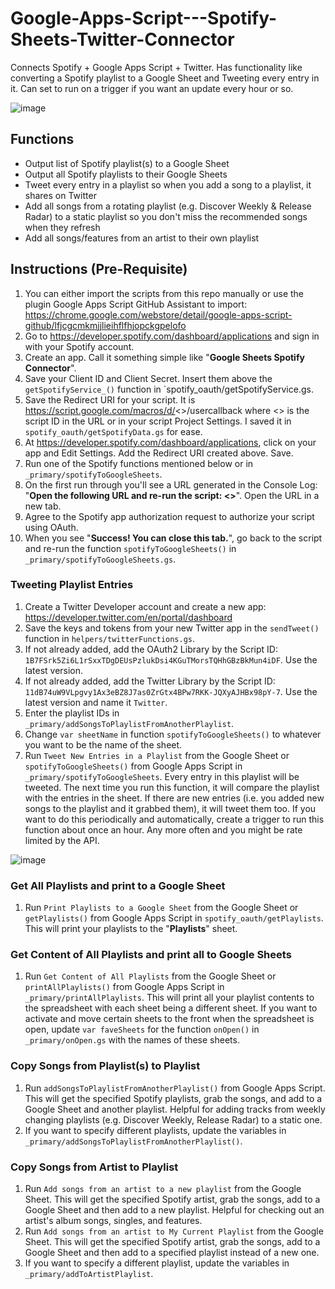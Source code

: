 # Google-Apps-Script---Spotify-Sheets-Twitter-Connector

Connects Spotify + Google Apps Script + Twitter. Has functionality like converting a Spotify playlist to a Google Sheet and Tweeting every entry in it. Can set to run on a trigger if you want an update every hour or so.

![image](https://user-images.githubusercontent.com/15747450/183298113-95739533-2200-45d2-8cf7-b357a91d98e6.png)

## Functions

- Output list of Spotify playlist(s) to a Google Sheet
- Output all Spotify playlists to their Google Sheets
- Tweet every entry in a playlist so when you add a song to a playlist, it shares on Twitter
- Add all songs from a rotating playlist (e.g. Discover Weekly & Release Radar) to a static playlist so you don't miss the recommended songs when they refresh
- Add all songs/features from an artist to their own playlist

## Instructions (Pre-Requisite)

1. You can either import the scripts from this repo manually or use the plugin Google Apps Script GitHub Assistant to import:
   https://chrome.google.com/webstore/detail/google-apps-script-github/lfjcgcmkmjjlieihflfhjopckgpelofo
2. Go to https://developer.spotify.com/dashboard/applications and sign in with your Spotify account.
3. Create an app. Call it something simple like "**Google Sheets Spotify Connector**".
4. Save your Client ID and Client Secret. Insert them above the `getSpotifyService_()` function in `spotify_oauth/getSpotifyService.gs.
5. Save the Redirect URI for your script. It is https://script.google.com/macros/d/<<ID>>/usercallback where <<ID>> is the script ID in the URL or in your script Project Settings. I saved it in `spotify_oauth/getSpotifyData.gs` for ease.
6. At https://developer.spotify.com/dashboard/applications, click on your app and Edit Settings. Add the Redirect URI created above. Save.
7. Run one of the Spotify functions mentioned below or in `_primary/spotifyToGoogleSheets`.
8. On the first run through you'll see a URL generated in the Console Log: "**Open the following URL and re-run the script: <<URL>>**". Open the URL in a new tab.
9. Agree to the Spotify app authorization request to authorize your script using OAuth.
10. When you see "**Success! You can close this tab.**", go back to the script and re-run the function `spotifyToGoogleSheets()` in `_primary/spotifyToGoogleSheets.gs`.

### Tweeting Playlist Entries

1. Create a Twitter Developer account and create a new app: https://developer.twitter.com/en/portal/dashboard
2. Save the keys and tokens from your new Twitter app in the `sendTweet()` function in `helpers/twitterFunctions.gs`.
3. If not already added, add the OAuth2 Library by the Script ID: `1B7FSrk5Zi6L1rSxxTDgDEUsPzlukDsi4KGuTMorsTQHhGBzBkMun4iDF`. Use the latest version.
4. If not already added, add the Twitter Library by the Script ID: `11dB74uW9VLpgvy1Ax3eBZ8J7as0ZrGtx4BPw7RKK-JQXyAJHBx98pY-7`. Use the latest version and name it `Twitter`.
5. Enter the playlist IDs in `_primary/addSongsToPlaylistFromAnotherPlaylist`.
6. Change `var sheetName` in function `spotifyToGoogleSheets()` to whatever you want to be the name of the sheet.
7. Run `Tweet New Entries in a Playlist` from the Google Sheet or `spotifyToGoogleSheets()` from Google Apps Script in `_primary/spotifyToGoogleSheets`. Every entry in this playlist will be tweeted. The next time you run this function, it will compare the playlist with the entries in the sheet. If there are new entries (i.e. you added new songs to the playlist and it grabbed them), it will tweet them too. If you want to do this periodically and automatically, create a trigger to run this function about once an hour. Any more often and you might be rate limited by the API.

![image](https://user-images.githubusercontent.com/15747450/183298733-f11f8b41-a89b-4f9c-9581-0f339ca9dde9.png)

### Get All Playlists and print to a Google Sheet

1. Run `Print Playlists to a Google Sheet` from the Google Sheet or `getPlaylists()` from Google Apps Script in `spotify_oauth/getPlaylists`. This will print your playlists to the "**Playlists**" sheet.

### Get Content of All Playlists and print all to Google Sheets

1. Run `Get Content of All Playlists` from the Google Sheet or `printAllPlaylists()` from Google Apps Script in `_primary/printAllPlaylists`. This will print all your playlist contents to the spreadsheet with each sheet being a different sheet. If you want to activate and move certain sheets to the front when the spreadsheet is open, update `var faveSheets` for the function `onOpen()` in `_primary/onOpen.gs` with the names of these sheets.

### Copy Songs from Playlist(s) to Playlist

1. Run `addSongsToPlaylistFromAnotherPlaylist()` from Google Apps Script. This will get the specified Spotify playlists, grab the songs, and add to a Google Sheet and another playlist. Helpful for adding tracks from weekly changing playlists (e.g. Discover Weekly, Release Radar) to a static one.
2. If you want to specify different playlists, update the variables in `_primary/addSongsToPlaylistFromAnotherPlaylist()`.

### Copy Songs from Artist to Playlist

1. Run `Add songs from an artist to a new playlist` from the Google Sheet. This will get the specified Spotify artist, grab the songs, add to a Google Sheet and then add to a new playlist. Helpful for checking out an artist's album songs, singles, and features.
2. Run `Add songs from an artist to My Current Playlist` from the Google Sheet. This will get the specified Spotify artist, grab the songs, add to a Google Sheet and then add to a specified playlist instead of a new one.
3. If you want to specify a different playlist, update the variables in `_primary/addToArtistPlaylist`.
